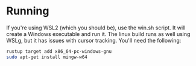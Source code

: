 # Running
If you're using WSL2 (which you should be), use the win.sh script. It will create a Windows executable and run it. The linux build runs as well using WSLg, but it has issues with cursor tracking.
You'll need the following:
```sh
rustup target add x86_64-pc-windows-gnu
sudo apt-get install mingw-w64 
```